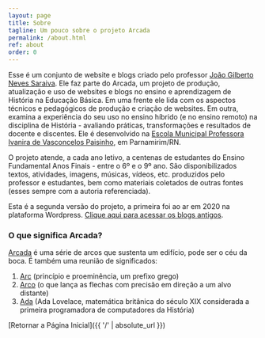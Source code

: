 ```yaml
---
layout: page
title: Sobre
tagline: Um pouco sobre o projeto Arcada
permalink: /about.html
ref: about
order: 0
---
```


Esse é um conjunto de website e blogs criado pelo professor [João Gilberto Neves Saraiva](https://0jonjo.github.io/0jonjo/). Ele faz parte do Arcada, um projeto de produção, atualização e uso de websites e blogs no ensino e aprendizagem de História na Educação Básica. Em uma frente ele lida com os aspectos técnicos e pedagógicos de produção e criação de websites. Em outra, examina a experiência do seu uso no ensino híbrido (e no ensino remoto) na disciplina de História - avaliando práticas, transformações e resultados de docente e discentes. Ele é desenvolvido na [Escola Municipal Professora Ivanira de Vasconcelos Paisinho](https://parnamirim.rn.gov.br/newsItem.jsp?p=7449), em Parnamirim/RN.

O projeto atende, a cada ano letivo, a centenas de estudantes do Ensino Fundamental Anos Finais - entre o 6º e o 9º ano. São disponibilizados textos, atividades, imagens, músicas, vídeos, etc. produzidos pelo professor e estudantes, bem como materiais coletados de outras fontes (esses sempre com a autoria referenciada).

Esta é a segunda versão do projeto, a primeira foi ao ar em 2020 na plataforma Wordpress. [Clique aqui para acessar os blogs antigos](joaogilberto0.wordpress.com/escola/).

### O que significa Arcada?

[Arcada](https://dicionario.priberam.org/arcada) é uma série de arcos que sustenta um edifício, pode ser o céu da boca. É também uma reunião de significados:
 
1. [Arc](http://www.educacional.com.br/upload/blogSite/5094/5094442/9140/PREFIXOS%20GREGOS%20E%20LATINOS.pdf) (princípio e proeminência, um prefixo grego) 
2. [Arco](https://dicionario.priberam.org/arco) (o que lança as flechas com precisão em direção a um alvo distante) 
3. [Ada](https://pt.wikipedia.org/wiki/Ada_Lovelace) (Ada Lovelace, matemática britânica do século XIX considerada a primeira programadora de computadores da História)

[Retornar a Página Inicial]({{ '/' | absolute_url }})

